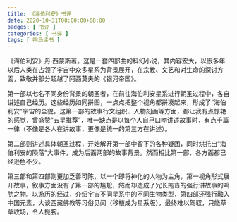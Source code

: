 ```yaml
---
title: 《海伯利安》书评
date: 2020-10-31T08:00:00+08:00
badges: [ 书评 ]
categories: [ 书评 ]
tags: [ 响马读书 ]
---
```


《海伯利安》丹·西蒙斯著。这是一套四部曲的科幻小说，其内容宏大，以很多年以后人类在占领了宇宙中众多星系为背景展开，在宗教、文艺和对生命的探讨方面，致敬并部分超越了阿西莫夫的《银河帝国》。

第一部以七名不同身份背景的朝圣者，在前往海伯利安星系进行朝圣过程中，各自讲述自己经历。这些经历如同拼图，一点点把整个视角都拼凑起来，形成了“海伯利安”宇宙的全貌。这第一部的故事行文组织、人物刻画等方面，都让我有点惊艳的感觉，曾盛赞“五星推荐”，唯一缺点是以每个人自己口吻讲述故事时，有点千篇一律（不像是各人在讲故事，更像是统一的第三方在讲述）。

第二部则讲述具体朝圣过程，开始解开第一部中留下的各种疑团，同时烘托出“海伯利安的陨落”大事件，成为后面两部的故事背景。然而相比第一部，各方面都已经逊色不少。

第三部和第四部则更加乏善可陈，以一个即将神化的人物为主角，第一视角形式展开故事，叙事方面没有了第一部的尴尬，然而却造成了冗长拖沓的强行讲故事的鸡肋之物。以游历的经过，介绍宇宙不同星系中的不同生物类型，第四部还强行融入中国元素，大谈西藏佛教等习俗见闻（移植成为星系版），最终难以驾驭，只能草草收场，令人扼腕。
